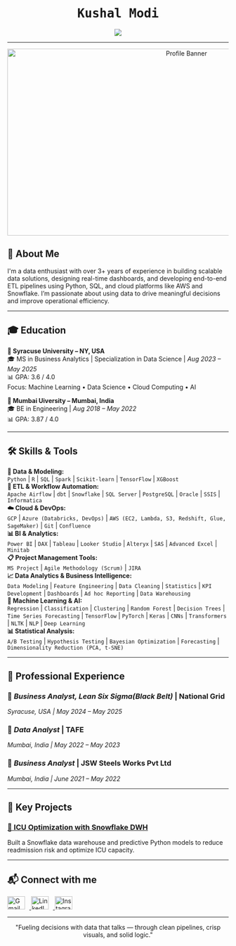 <h1 align="center" style="font-family: 'Fira Code', monospace;"><b>Kushal Modi</b></h1>


<p align="center">
  <img src="https://readme-typing-svg.herokuapp.com?font=Fira+Code&weight=600&size=22&duration=3000&pause=500&color=FF7F50&center=true&vCenter=true&width=950&height=60&lines=Hi+I'm+Kushal+Modi!;You+can+even+call+me+Khush😉;Data+%26+Business+Intelligence+Analyst+with+2%2B+Years+of+Experience;From+Raw+Data+to+Real+Impact+%F0%9F%9A%80;Building+Scalable+Pipelines+%7C+Powering+Interactive+Dashboards;Leveraging+Data+for+Actionable+Outcomes" />
</p>

---
<p align="center">
<img src="https://media.giphy.com/media/LaVp0AyqR5bGsC5Cbm/giphy.gif?cid=790b7611ht7h3pms3rsejedvtx13k5w3d4qrabw1s7eqjdq2&ep=v1_gifs_search&rid=giphy.gif&ct=g" width="800" height="425" alt="Profile Banner">


## 👋 About Me

I'm a data enthusiast with over 3+ years of experience in building scalable data solutions, designing real-time dashboards, and developing end-to-end ETL pipelines using Python, SQL, and cloud platforms like AWS and Snowflake. I’m passionate about using data to drive meaningful decisions and improve operational efficiency.

---

## 🎓 Education

**📍 Syracuse University – NY, USA**  
🎓 MS in Business Analytics | Specialization in Data Science | *Aug 2023 – May 2025*  
📊 GPA: 3.6 / 4.0  
Focus: Machine Learning • Data Science • Cloud Computing • AI  

**📍 Mumbai Uiversity – Mumbai, India**  
🎓 BE in Engineering | *Aug 2018 – May 2022*  
📊 GPA: 3.87 / 4.0  

---

## 🛠️ Skills & Tools

**🧮 Data & Modeling:**  
`Python` | `R` | `SQL` | `Spark` | `Scikit-learn` | `TensorFlow` | `XGBoost`  
**🔄 ETL & Workflow Automation:**  
`Apache Airflow` | `dbt` | `Snowflake` | `SQL Server` | `PostgreSQL` | `Oracle` | `SSIS` | `Informatica`  
**☁️ Cloud & DevOps:**  
`GCP` | `Azure (Databricks, DevOps)` | `AWS (EC2, Lambda, S3, Redshift, Glue, SageMaker)` | `Git` | `Confluence`  
**📊 BI & Analytics:**  
`Power BI` | `DAX` | `Tableau` | `Looker Studio` | `Alteryx` | `SAS` | `Advanced Excel` | `Minitab`  
**📋 Project Management Tools:**  
`MS Project` | `Agile Methodology (Scrum)` | `JIRA`  
**📈 Data Analytics & Business Intelligence:**  
`Data Modeling` | `Feature Engineering` | `Data Cleaning` | `Statistics` | `KPI Development` | `Dashboards` | `Ad hoc Reporting` | `Data Warehousing`  
**🤖 Machine Learning & AI:**  
`Regression` | `Classification` | `Clustering` | `Random Forest` | `Decision Trees` | `Time Series Forecasting` | `TensorFlow` | `PyTorch` | `Keras` | `CNNs` | `Transformers` | `NLTK` | `NLP` | `Deep Learning`  
**📊 Statistical Analysis:**  
`A/B Testing` | `Hypothesis Testing` | `Bayesian Optimization` | `Forecasting` | `Dimensionality Reduction (PCA, t-SNE)`




---

## 💼 Professional Experience

### 🏢 *Business Analyst, Lean Six Sigma(Black Belt)* | National Grid
*Syracuse, USA | May 2024 – May 2025*  


 

### 🏢 *Data Analyst* | TAFE 
*Mumbai, India | May 2022 – May 2023*  

 

### 🏢 *Business Analyst* | JSW Steels Works Pvt Ltd   
*Mumbai, India | June 2021 – May 2022*  


---

## 🧠 Key Projects

### [🏥 ICU Optimization with Snowflake DWH](https://github.com/khushmodi08/Optimizing-ICU-Management-with-Data-Warehousing)  
Built a Snowflake data warehouse and predictive Python models to reduce readmission risk and optimize ICU capacity.

---

## 📬 Connect with me

<p align="left">
  <a href="mailto:khushmodi08@gmail.com" target="_blank">
    <img src="https://img.icons8.com/color/48/000000/gmail--v1.png" alt="Gmail" height="30" width="40" style="margin-right:10px;" />
  </a>
  <a href="https://www.linkedin.com/in/kushalmodi08" target="_blank">
    <img src="https://raw.githubusercontent.com/rahuldkjain/github-profile-readme-generator/master/src/images/icons/Social/linked-in-alt.svg" alt="LinkedIn" height="30" width="40" style="margin-right:10px;" />
  </a>
  <a href="https://www.instagram.com/khushmodii/" target="_blank">
    <img src="https://raw.githubusercontent.com/rahuldkjain/github-profile-readme-generator/master/src/images/icons/Social/instagram.svg" alt="Instagram" height="30" width="40" />
  </a>
</p>

---

<p align="center"> 
 "Fueling decisions with data that talks — through clean pipelines, crisp visuals, and solid logic."  
</p>
